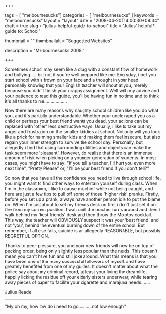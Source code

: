 
+++

tags = [ "melbournesucks"]
categories = [ "melbournesucks" ]
keywords = "melbournesucks"
layout = "layout"
date = "2008-04-20T14:00:30+09:34"
draft = true
slug = "julius-helpful-guide-to-school"
title = "Julius' helpful* guide to: School"

thumbnail = ""
thumbnailalt = "Suggested Websites"

description = "Melbournesucks 2008."

+++

Sometimes school may seem like a drag with a constant flow of homework and bullying......but not if you're well prepared like me. Everyday, i bet you start school with a frown on your face and a thought in your head personally knowing that your English teacher will shout at you, merely because you didn't finish your crappy assignment. Well with my advice and your patience to read this guide, you'll be having fun in no time and to think it's all thanks to me..................

Now there are many reasons why naughty school children like you do what you, and it's partially understandable. Whether your uncle raped you as a child or perhaps your best friend wants you dead, your actions can be replaced with 'other' less destructive ways. Usually, i like to take out my anger and frustration on the smaller kiddies at school. Not only will you look like a prick for harming smaller kids and making them feel insecure, but also regain your inner strength to survive the school day. Personally, but allegedly i find that using surrounding utilities and objects can make the task seem more 'pleasant'. However, do realise that there is an immense amount of risk when picking on a younger generation of students. In most cases, you might have to say: "If you tell a teacher, I'll hurt you even more next time", "Pretty Please" or, "I'll be your best friend if you don't tell?"

So now that you have all the confidence you need to live through school life, you might want to find other ways to entertain yourself during class. When I'm in the classroom, i like to cause mischief while not being caught, and here are just a few tips to pull off some of those 'higher risk' pranks. Firstly, before you set up a prank, always have another person idle to put the blame on. When I'm just about to set my friends desk on fire, i don't just set it on fire from my current position. I wait until the teacher turns around and then i walk behind my 'best friends' desk and then throw the Molotov cocktail. This way, the teacher will OBVIOUSLY suspect it was your 'best friend' and not 'you', behind the eventual burning down of the entire school. But remember, if all else fails, suicide is an allegedly REASONABLE, but possibly REGRETFUL OPTION.

Thanks to peer-pressure, you and your new friends will now be on top of pecking order, being only slightly less popular than the nerds. This doesn't mean you can't have fun and still joke around. What this means is that you have been one of the many successful followers of myself, and have greately benefited from one of my guides. It doesn't matter about what the police say about my criminal record, at least your living the dreamlife, happily licking the residue off your elderly sisters underwear, while tearing away pieces of paper to facilite your cigarette and marajuna needs.......

Julius Reade
______________________________________________________

"My oh my, how low do i need to go...........not low enough."
